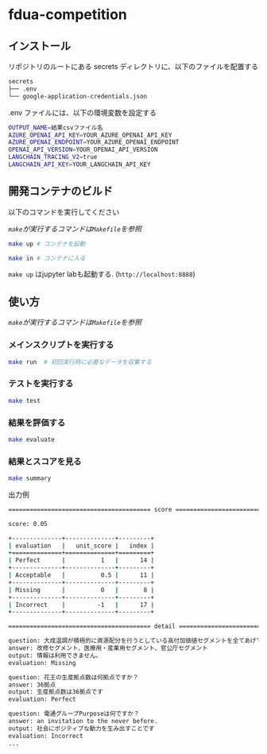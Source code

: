# fdua-competition

## インストール

リポジトリのルートにある secrets ディレクトリに、以下のファイルを配置する

```bash
secrets
├── .env
└── google-application-credentials.json
```

.env ファイルには、以下の環境変数を設定する

```bash
OUTPUT_NAME=結果csvファイル名
AZURE_OPENAI_API_KEY=YOUR_AZURE_OPENAI_API_KEY
AZURE_OPENAI_ENDPOINT=YOUR_AZURE_OPENAI_ENDPOINT
OPENAI_API_VERSION=YOUR_OPENAI_API_VERSION
LANGCHAIN_TRACING_V2=true
LANGCHAIN_API_KEY=YOUR_LANGCHAIN_API_KEY
```

## 開発コンテナのビルド

以下のコマンドを実行してください

*`make`が実行するコマンドは`Makefile`を参照*

```bash
make up # コンテナを起動
```

```bash
make in # コンテナに入る
```

`make up` はjupyter labも起動する. (`http://localhost:8888`)


## 使い方

*`make`が実行するコマンドは`Makefile`を参照*

### メインスクリプトを実行する

```bash
make run  # 初回実行時に必要なデータを収集する
```

### テストを実行する

```bash
make test
```

### 結果を評価する

```bash
make evaluate
```

### 結果とスコアを見る

```bash
make summary
```

出力例

```bash
======================================== score =========================================

score: 0.05

+--------------+--------------+---------+
| evaluation   |   unit_score |   index |
+==============+==============+=========+
| Perfect      |          1   |      14 |
+--------------+--------------+---------+
| Acceptable   |          0.5 |      11 |
+--------------+--------------+---------+
| Missing      |          0   |       8 |
+--------------+--------------+---------+
| Incorrect    |         -1   |      17 |
+--------------+--------------+---------+

======================================== detail ========================================

question: 大成温調が積極的に資源配分を行うとしている高付加価値セグメントを全てあげてください。
answer: 改修セグメント、医療用・産業用セグメント、官公庁セグメント
output: 情報は利用できません。
evaluation: Missing

question: 花王の生産拠点数は何拠点ですか？
answer: 36拠点
output: 生産拠点数は36拠点です
evaluation: Perfect

question: 電通グループPurposeは何ですか？
answer: an invitation to the never before.
output: 社会にポジティブな動力を生み出すことです
evaluation: Incorrect
...
```
